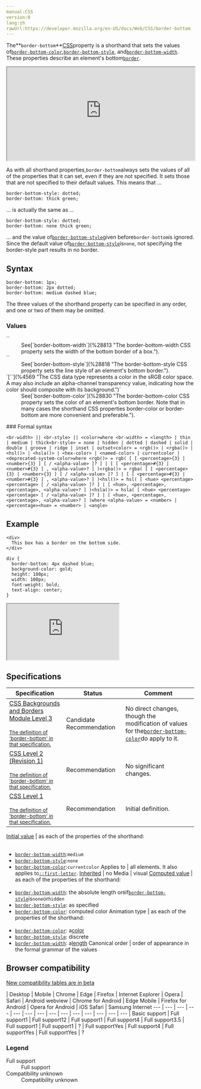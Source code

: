 ```yaml
---
manual:CSS
version:0
lang:zh
rawUrl:https://developer.mozilla.org/en-US/docs/Web/CSS/border-bottom
---
```






The**`border-bottom`**[CSS](%28350 "CSS")property is a shorthand that sets the values of[`border-bottom-color`](%28830 "The border-bottom-color CSS property sets the color of an element's bottom border. Note that in many cases the shorthand CSS properties border-color or border-bottom are more convenient and preferable."),[`border-bottom-style`](%28818 "The border-bottom-style CSS property sets the line style of an element's bottom border."), and[`border-bottom-width`](%28813 "The border-bottom-width CSS property sets the width of the bottom border of a box."). These properties describe an element&#39;s bottom[`border`](%29117 "The border CSS property is a shorthand for setting all individual border property values in a single declaration: border-width, border-style, and border-color.").

<iframe src='https://interactive-examples.mdn.mozilla.net/pages/css/border-bottom.html' width='100%' height='250'></iframe>


As with all shorthand properties,`border-bottom`always sets the values of all of the properties that it can set, even if they are not specified. It sets those that are not specified to their default values. This means that ...


```
border-bottom-style: dotted;
border-bottom: thick green;
```
... is actually the same as ...
```
border-bottom-style: dotted;
border-bottom: none thick green;
```


... and the value of[`border-bottom-style`](%28818 "The border-bottom-style CSS property sets the line style of an element's bottom border.")given before`border-bottom`is ignored. Since the default value of[`border-bottom-style`](%28818 "The border-bottom-style CSS property sets the line style of an element's bottom border.")is`none`, not specifying the border-style part results in no border.


## Syntax<a name="Syntax"></a>

```
border-bottom: 1px;
border-bottom: 2px dotted;
border-bottom: medium dashed blue;
```


The three values of the shorthand property can be specified in any order, and one or two of them may be omitted.


### Values<a name="Values"></a>
<dl><dt id=''>`<br-width>`</dt><dd>See[`border-bottom-width`](%28813 "The border-bottom-width CSS property sets the width of the bottom border of a box.").</dd><dt id=''>`<br-style>`</dt><dd>See[`border-bottom-style`](%28818 "The border-bottom-style CSS property sets the line style of an element's bottom border.").</dd><dt id=''>`[`<color>`](%4569 "The <color> CSS data type represents a color in the sRGB color space. A <color> may also include an alpha-channel transparency value, indicating how the color should composite with its background.")`</dt><dd>See[`border-bottom-color`](%28830 "The border-bottom-color CSS property sets the color of an element's bottom border. Note that in many cases the shorthand CSS properties border-color or border-bottom are more convenient and preferable.").</dd></dl>
### Formal syntax<a name="Formal_syntax"></a>

```
<br-width> || <br-style> || <color>where <br-width> = <length> | thin | medium | thick<br-style> = none | hidden | dotted | dashed | solid | double | groove | ridge | inset | outset<color> = <rgb()> | <rgba()> | <hsl()> | <hsla()> | <hex-color> | <named-color> | currentcolor | <deprecated-system-color>where <rgb()> = rgb( [ [ <percentage>{3} | <number>{3} ] [ / <alpha-value> ]? ] | [ [ <percentage>#{3} | <number>#{3} ] , <alpha-value>? ] )<rgba()> = rgba( [ [ <percentage>{3} | <number>{3} ] [ / <alpha-value> ]? ] | [ [ <percentage>#{3} | <number>#{3} ] , <alpha-value>? ] )<hsl()> = hsl( [ <hue> <percentage> <percentage> [ / <alpha-value> ]? ] | [ <hue>, <percentage>, <percentage>, <alpha-value>? ] )<hsla()> = hsla( [ <hue> <percentage> <percentage> [ / <alpha-value> ]? ] | [ <hue>, <percentage>, <percentage>, <alpha-value>? ] )where <alpha-value> = <number> | <percentage><hue> = <number> | <angle>
```

## Example<a name="Example"></a>

```
<div>
  This box has a border on the bottom side.
</div>
```

```
div {
  border-bottom: 4px dashed blue;
  background-color: gold;
  height: 100px;
  width: 100px;
  font-weight: bold;
  text-align: center;
}
```


<iframe src='https://mdn.mozillademos.org/en-US/docs/Web/CSS/border-bottom$samples/Example?revision=1352460' width='null' height='null'></iframe>



## Specifications<a name="Specifications"></a>

Specification | Status | Comment 
 ---  |  ---  |  ---  | 
[CSS Backgrounds and Borders Module Level 3<br></br><small>The definition of &#39;border-bottom&#39; in that specification.</small>](%28892 "") | Candidate Recommendation | No direct changes, though the modification of values for the[`border-bottom-color`](%28830 "The border-bottom-color CSS property sets the color of an element's bottom border. Note that in many cases the shorthand CSS properties border-color or border-bottom are more convenient and preferable.")do apply to it. 
[CSS Level 2 (Revision 1)<br></br><small>The definition of &#39;border-bottom&#39; in that specification.</small>](%28893 "") | Recommendation | No significant changes. 
[CSS Level 1<br></br><small>The definition of &#39;border-bottom&#39; in that specification.</small>](%28894 "") | Recommendation | Initial definition. 


[Initial value](%28552 "") | as each of the properties of the shorthand:<br></br>
* [`border-bottom-width`](%28813 "The border-bottom-width CSS property sets the width of the bottom border of a box."):`medium`
* [`border-bottom-style`](%28818 "The border-bottom-style CSS property sets the line style of an element's bottom border."):`none`
* [`border-bottom-color`](%28830 "The border-bottom-color CSS property sets the color of an element's bottom border. Note that in many cases the shorthand CSS properties border-color or border-bottom are more convenient and preferable."):`currentcolor` 
Applies to | all elements. It also applies to[`::first-letter`](%28553 "The ::first-letter CSS pseudo-element applies styles to the first letter of the first line of a block-level element, but only when not preceded by other content (such as images or inline tables)."). 
[Inherited](%28555 "") | no 
Media | visual 
[Computed value](%28556 "") | as each of the properties of the shorthand:<br></br>
* [`border-bottom-width`](%28813 "The border-bottom-width CSS property sets the width of the bottom border of a box."): the absolute length or`0`if[`border-bottom-style`](%28818 "The border-bottom-style CSS property sets the line style of an element's bottom border.")is`none`or`hidden`
* [`border-bottom-style`](%28818 "The border-bottom-style CSS property sets the line style of an element's bottom border."): as specified
* [`border-bottom-color`](%28830 "The border-bottom-color CSS property sets the color of an element's bottom border. Note that in many cases the shorthand CSS properties border-color or border-bottom are more convenient and preferable."): computed color 
Animation type | as each of the properties of the shorthand:<br></br>
* [`border-bottom-color`](%28830 "The border-bottom-color CSS property sets the color of an element's bottom border. Note that in many cases the shorthand CSS properties border-color or border-bottom are more convenient and preferable."): a[color](%28651 "Values of the <color> CSS data type are interpolated on each of their red, green, blue components, each handled as a real, floating-point number. Note that interpolation of colors happens in the alpha-premultiplied sRGBA color space to prevent unexpected grey colors to appear.")
* [`border-bottom-style`](%28818 "The border-bottom-style CSS property sets the line style of an element's bottom border."): discrete
* [`border-bottom-width`](%28813 "The border-bottom-width CSS property sets the width of the bottom border of a box."): a[length](%28692 "Values of the <length> CSS data type are interpolated as real, floating-point numbers.") 
Canonical order | order of appearance in the formal grammar of the values 


## Browser compatibility<a name="Browser_compatibility"></a>
[New compatibility tables are in beta<i></i>](%3360 "")

 | <abbr>Desktop<i></i></abbr> | <abbr>Mobile<i></i></abbr> 
 | <abbr>Chrome<i></i></abbr> | <abbr>Edge<i></i></abbr> | <abbr>Firefox<i></i></abbr> | <abbr>Internet Explorer<i></i></abbr> | <abbr>Opera<i></i></abbr> | <abbr>Safari<i></i></abbr> | <abbr>Android webview<i></i></abbr> | <abbr>Chrome for Android<i></i></abbr> | <abbr>Edge Mobile<i></i></abbr> | <abbr>Firefox for Android<i></i></abbr> | <abbr>Opera for Android<i></i></abbr> | <abbr>iOS Safari<i></i></abbr> | <abbr>Samsung Internet<i></i></abbr> 
 ---  |  ---  |  ---  |  ---  |  ---  |  ---  |  ---  |  ---  |  ---  |  ---  |  ---  |  ---  |  ---  |  ---  | 
Basic support | <abbr>Full support</abbr>1 | <abbr>Full support</abbr>12 | <abbr>Full support</abbr>1 | <abbr>Full support</abbr>4 | <abbr>Full support</abbr>3.5 | <abbr>Full support</abbr>1 | <abbr>Full support</abbr>1 | <abbr>?</abbr> | <abbr>Full support</abbr>Yes | <abbr>Full support</abbr>4 | <abbr>Full support</abbr>Yes | <abbr>Full support</abbr>Yes | <abbr>?</abbr> 


### Legend<a name="Legend"></a>
<dl><dt id=''><abbr>Full support</abbr></dt><dd>Full support</dd><dt id=''><abbr>Compatibility unknown</abbr></dt><dd>Compatibility unknown</dd></dl>



